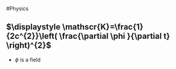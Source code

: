 #Physics 
## $\displaystyle \mathscr{K}=\frac{1}{2c^{2}}\left( \frac{\partial \phi }{\partial t}  \right)^{2}$
* $\displaystyle \phi$ is a field